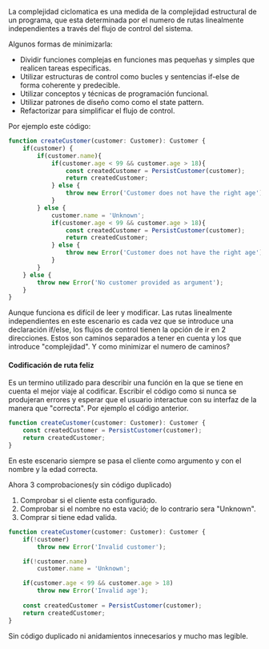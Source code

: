 La complejidad ciclomatica es una medida de la complejidad estructural de un programa, que esta determinada por el numero de rutas linealmente independientes a través del flujo de control del sistema. 

Algunos formas de minimizarla:

*  Dividir funciones complejas en funciones mas pequeñas y simples que realicen tareas especificas. 
* Utilizar estructuras de control como bucles y sentencias if-else de forma coherente y predecible.
* Utilizar conceptos y técnicas de programación funcional. 
* Utilizar patrones de diseño como como el state pattern. 
* Refactorizar para simplificar el flujo de control. 

Por ejemplo este código:

```typescript
function createCustomer(customer: Customer): Customer {
	if(customer) {
		if(customer.name){
			if(customer.age < 99 && customer.age > 18){
				const createdCustomer = PersistCustomer(customer);
				return createdCustomer;
			} else {
				throw new Error('Customer does not have the right age');
			}
		} else {
			customer.name = 'Unknown';
			if(customer.age < 99 && customer.age > 18){
				const createdCustomer = PersistCustomer(customer);
				return createdCustomer;
			} else {
				throw new Error('Customer does not have the right age');
			}
		}
	} else {
		throw new Error('No customer provided as argument');
	}
}
```

Aunque funciona es difícil de leer y modificar.
Las rutas linealmente independientes en este escenario es cada vez que se introduce una declaración if/else, los flujos de control tienen la opción de ir en 2 direcciones. Estos son caminos separados a tener en cuenta y los que introduce "complejidad". Y como minimizar el numero de caminos?

#### Codificación de ruta feliz 
Es un termino utilizado para describir una función en la que se tiene en cuenta el mejor viaje al codificar. Escribir el código como si nunca se produjeran errores y esperar que el usuario interactue con su interfaz de la manera que "correcta". Por ejemplo el código anterior. 

```typescript
function createCustomer(customer: Customer): Customer {
	const createdCustomer = PersistCustomer(customer);
	return createdCustomer;
}
```

En este escenario siempre se pasa el cliente como argumento y con el nombre y la edad correcta.

Ahora 3 comprobaciones(y sin código duplicado)

1. Comprobar si el cliente esta configurado.
2. Comprobar si el nombre no esta vació; de lo contrario sera "Unknown".
3. Comprar si tiene edad valida. 

```typescript
function createCustomer(customer: Customer): Customer {
    if(!customer)
        throw new Error('Invalid customer');

    if(!customer.name)
        customer.name = 'Unknown';

    if(customer.age < 99 && customer.age > 18)
        throw new Error('Invalid age');
    
	const createdCustomer = PersistCustomer(customer);
	return createdCustomer;
}
```

Sin código duplicado ni anidamientos innecesarios y mucho mas legible.
